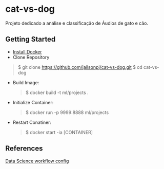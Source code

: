 # cat-vs-dog
Projeto dedicado a análise e classificação de Áudios de gato e cão.

## Getting Started
* [Install Docker](https://docs.docker.com/get-docker/)
* Clone Repository
> $ git clone https://github.com/jailsonpj/cat-vs-dog.git
> $ cd cat-vs-dog
* Build Image:
    > $ docker build -t ml/projects .
* Initialize Container:
    > $ docker run -p 9999:8888 ml/projects

* Restart Conatiner:
    > $ docker start -ia [CONTAINER]


## References
[Data Science workflow config](https://docs.google.com/presentation/d/1LkeJc-O5k0LQvzcFokj3yKjcEDns10JGX9uHK0igU8M/edit#slide=id.g739fc59034b0e576_26)
